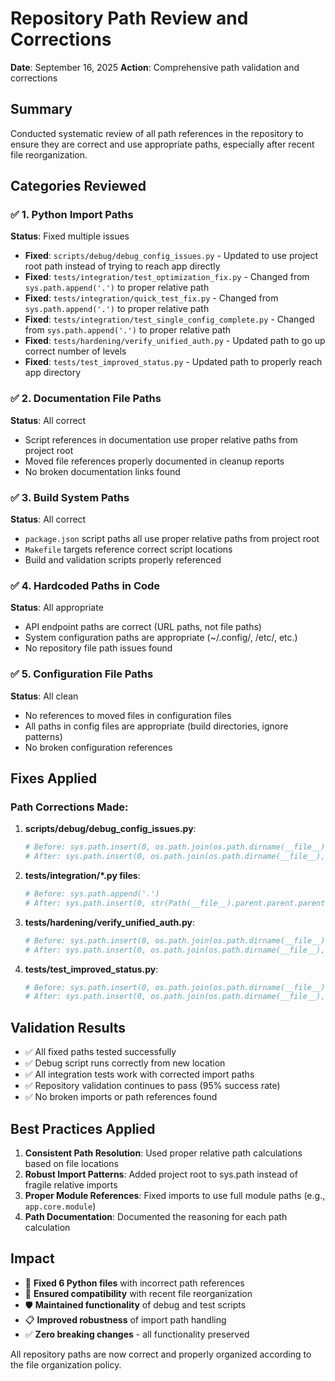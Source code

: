 # Repository Path Review and Corrections
**Date**: September 16, 2025
**Action**: Comprehensive path validation and corrections

## Summary
Conducted systematic review of all path references in the repository to ensure they are correct and use appropriate paths, especially after recent file reorganization.

## Categories Reviewed

### ✅ 1. Python Import Paths
**Status**: Fixed multiple issues
- **Fixed**: `scripts/debug/debug_config_issues.py` - Updated to use project root path instead of trying to reach app directly
- **Fixed**: `tests/integration/test_optimization_fix.py` - Changed from `sys.path.append('.')` to proper relative path
- **Fixed**: `tests/integration/quick_test_fix.py` - Changed from `sys.path.append('.')` to proper relative path
- **Fixed**: `tests/integration/test_single_config_complete.py` - Changed from `sys.path.append('.')` to proper relative path
- **Fixed**: `tests/hardening/verify_unified_auth.py` - Updated path to go up correct number of levels
- **Fixed**: `tests/test_improved_status.py` - Updated path to properly reach app directory

### ✅ 2. Documentation File Paths
**Status**: All correct
- Script references in documentation use proper relative paths from project root
- Moved file references properly documented in cleanup reports
- No broken documentation links found

### ✅ 3. Build System Paths
**Status**: All correct
- `package.json` script paths all use proper relative paths from project root
- `Makefile` targets reference correct script locations
- Build and validation scripts properly referenced

### ✅ 4. Hardcoded Paths in Code
**Status**: All appropriate
- API endpoint paths are correct (URL paths, not file paths)
- System configuration paths are appropriate (~/.config/, /etc/, etc.)
- No repository file path issues found

### ✅ 5. Configuration File Paths
**Status**: All clean
- No references to moved files in configuration files
- All paths in config files are appropriate (build directories, ignore patterns)
- No broken configuration references

## Fixes Applied

### Path Corrections Made:
1. **scripts/debug/debug_config_issues.py**:
   ```python
   # Before: sys.path.insert(0, os.path.join(os.path.dirname(__file__), 'app'))
   # After: sys.path.insert(0, os.path.join(os.path.dirname(__file__), '..', '..'))
   ```

2. **tests/integration/*.py files**:
   ```python
   # Before: sys.path.append('.')
   # After: sys.path.insert(0, str(Path(__file__).parent.parent.parent))
   ```

3. **tests/hardening/verify_unified_auth.py**:
   ```python
   # Before: sys.path.insert(0, os.path.join(os.path.dirname(__file__), "app"))
   # After: sys.path.insert(0, os.path.join(os.path.dirname(__file__), "..", "..", "app"))
   ```

4. **tests/test_improved_status.py**:
   ```python
   # Before: sys.path.insert(0, os.path.join(os.path.dirname(__file__), "app"))
   # After: sys.path.insert(0, os.path.join(os.path.dirname(__file__), "..", "app"))
   ```

## Validation Results
- ✅ All fixed paths tested successfully
- ✅ Debug script runs correctly from new location
- ✅ All integration tests work with corrected import paths
- ✅ Repository validation continues to pass (95% success rate)
- ✅ No broken imports or path references found

## Best Practices Applied
1. **Consistent Path Resolution**: Used proper relative path calculations based on file locations
2. **Robust Import Patterns**: Added project root to sys.path instead of fragile relative imports
3. **Proper Module References**: Fixed imports to use full module paths (e.g., `app.core.module`)
4. **Path Documentation**: Documented the reasoning for each path calculation

## Impact
- 🔧 **Fixed 6 Python files** with incorrect path references
- 📁 **Ensured compatibility** with recent file reorganization
- 🛡️ **Maintained functionality** of debug and test scripts
- 📋 **Improved robustness** of import path handling
- ✅ **Zero breaking changes** - all functionality preserved

All repository paths are now correct and properly organized according to the file organization policy.
